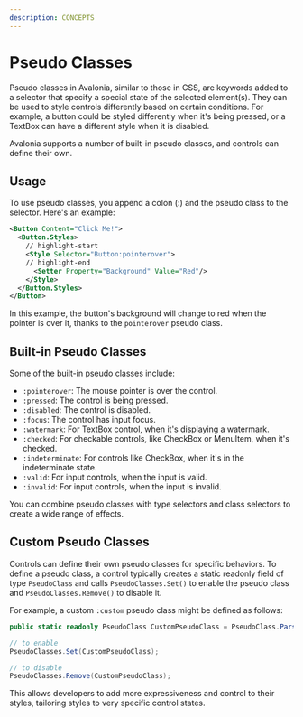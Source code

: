 ```yaml
---
description: CONCEPTS
---
```


# Pseudo Classes

Pseudo classes in Avalonia, similar to those in CSS, are keywords added to a selector that specify a special state of the selected element(s). They can be used to style controls differently based on certain conditions. For example, a button could be styled differently when it's being pressed, or a TextBox can have a different style when it is disabled.

Avalonia supports a number of built-in pseudo classes, and controls can define their own.

## Usage
To use pseudo classes, you append a colon (:) and the pseudo class to the selector. Here's an example:

```xml
<Button Content="Click Me!">
  <Button.Styles>
    // highlight-start
    <Style Selector="Button:pointerover">
    // highlight-end
      <Setter Property="Background" Value="Red"/>
    </Style>
  </Button.Styles>
</Button>
```

In this example, the button's background will change to red when the pointer is over it, thanks to the `pointerover` pseudo class.

## Built-in Pseudo Classes
Some of the built-in pseudo classes include:

* `:pointerover`: The mouse pointer is over the control.
* `:pressed`: The control is being pressed.
* `:disabled`: The control is disabled.
* `:focus`: The control has input focus.
* `:watermark`: For TextBox control, when it's displaying a watermark.
* `:checked`: For checkable controls, like CheckBox or MenuItem, when it's checked.
* `:indeterminate`: For controls like CheckBox, when it's in the indeterminate state.
* `:valid`: For input controls, when the input is valid.
* `:invalid`: For input controls, when the input is invalid.

You can combine pseudo classes with type selectors and class selectors to create a wide range of effects.

## Custom Pseudo Classes

Controls can define their own pseudo classes for specific behaviors. To define a pseudo class, a control typically creates a static readonly field of type `PseudoClass` and calls `PseudoClasses.Set()` to enable the pseudo class and `PseudoClasses.Remove()` to disable it.

For example, a custom `:custom` pseudo class might be defined as follows:

```cs
public static readonly PseudoClass CustomPseudoClass = PseudoClass.Parse(":custom");

// to enable
PseudoClasses.Set(CustomPseudoClass);

// to disable
PseudoClasses.Remove(CustomPseudoClass);
```

This allows developers to add more expressiveness and control to their styles, tailoring styles to very specific control states.








